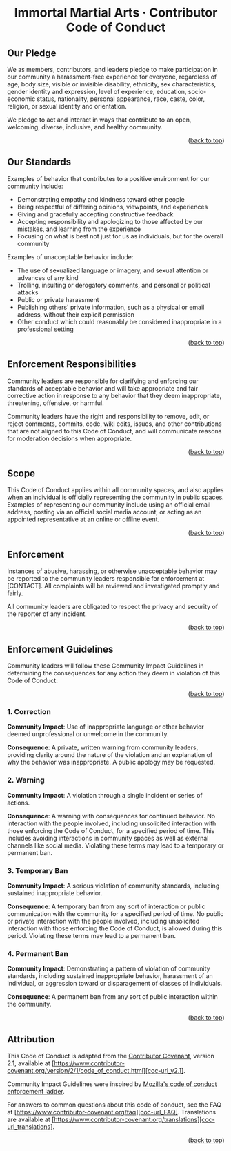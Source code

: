 <h1 align="center">Immortal Martial Arts · Contributor Code of Conduct<a id="readme-top"></a></h1>

## Our Pledge

We as members, contributors, and leaders pledge to make participation in our
community a harassment-free experience for everyone, regardless of age, body
size, visible or invisible disability, ethnicity, sex characteristics, gender
identity and expression, level of experience, education, socio-economic status,
nationality, personal appearance, race, caste, color, religion, or sexual
identity and orientation.

We pledge to act and interact in ways that contribute to an open, welcoming,
diverse, inclusive, and healthy community.

<p align="right">(<a href="#readme-top">back to top</a>)</p>

## Our Standards

Examples of behavior that contributes to a positive environment for our
community include:

* Demonstrating empathy and kindness toward other people
* Being respectful of differing opinions, viewpoints, and experiences
* Giving and gracefully accepting constructive feedback
* Accepting responsibility and apologizing to those affected by our mistakes,
  and learning from the experience
* Focusing on what is best not just for us as individuals, but for the overall
  community

Examples of unacceptable behavior include:

* The use of sexualized language or imagery, and sexual attention or advances of
  any kind
* Trolling, insulting or derogatory comments, and personal or political attacks
* Public or private harassment
* Publishing others' private information, such as a physical or email address,
  without their explicit permission
* Other conduct which could reasonably be considered inappropriate in a
  professional setting

<p align="right">(<a href="#readme-top">back to top</a>)</p>

## Enforcement Responsibilities

Community leaders are responsible for clarifying and enforcing our standards of
acceptable behavior and will take appropriate and fair corrective action in
response to any behavior that they deem inappropriate, threatening, offensive,
or harmful.

Community leaders have the right and responsibility to remove, edit, or reject
comments, commits, code, wiki edits, issues, and other contributions that are
not aligned to this Code of Conduct, and will communicate reasons for moderation
decisions when appropriate.

<p align="right">(<a href="#readme-top">back to top</a>)</p>

## Scope

This Code of Conduct applies within all community spaces, and also applies when
an individual is officially representing the community in public spaces.
Examples of representing our community include using an official email address,
posting via an official social media account, or acting as an appointed
representative at an online or offline event.

<p align="right">(<a href="#readme-top">back to top</a>)</p>

## Enforcement

Instances of abusive, harassing, or otherwise unacceptable behavior may be
reported to the community leaders responsible for enforcement at
[CONTACT].
All complaints will be reviewed and investigated promptly and fairly.

All community leaders are obligated to respect the privacy and security of the
reporter of any incident.

<p align="right">(<a href="#readme-top">back to top</a>)</p>

## Enforcement Guidelines

Community leaders will follow these Community Impact Guidelines in determining
the consequences for any action they deem in violation of this Code of Conduct:

<p align="right">(<a href="#readme-top">back to top</a>)</p>

### 1. Correction

**Community Impact**: Use of inappropriate language or other behavior deemed
unprofessional or unwelcome in the community.

**Consequence**: A private, written warning from community leaders, providing
clarity around the nature of the violation and an explanation of why the
behavior was inappropriate. A public apology may be requested.

### 2. Warning

**Community Impact**: A violation through a single incident or series of
actions.

**Consequence**: A warning with consequences for continued behavior. No
interaction with the people involved, including unsolicited interaction with
those enforcing the Code of Conduct, for a specified period of time. This
includes avoiding interactions in community spaces as well as external channels
like social media. Violating these terms may lead to a temporary or permanent
ban.

### 3. Temporary Ban

**Community Impact**: A serious violation of community standards, including
sustained inappropriate behavior.

**Consequence**: A temporary ban from any sort of interaction or public
communication with the community for a specified period of time. No public or
private interaction with the people involved, including unsolicited interaction
with those enforcing the Code of Conduct, is allowed during this period.
Violating these terms may lead to a permanent ban.

### 4. Permanent Ban

**Community Impact**: Demonstrating a pattern of violation of community
standards, including sustained inappropriate behavior, harassment of an
individual, or aggression toward or disparagement of classes of individuals.

**Consequence**: A permanent ban from any sort of public interaction within the
community.

<p align="right">(<a href="#readme-top">back to top</a>)</p>

## Attribution

This Code of Conduct is adapted from the [Contributor Covenant][coc-url_homepage],
version 2.1, available at
[https://www.contributor-covenant.org/version/2/1/code_of_conduct.html][coc-url_v2.1].

Community Impact Guidelines were inspired by
[Mozilla's code of conduct enforcement ladder][coc-url_Mozilla CoC].

For answers to common questions about this code of conduct, see the FAQ at
[https://www.contributor-covenant.org/faq][coc-url_FAQ]. Translations are available at
[https://www.contributor-covenant.org/translations][coc-url_translations].

<p align="right">(<a href="#readme-top">back to top</a>)</p>

<!-- MARKDOWN LINKS & IMAGES -->
<!-- coc-urls -->
[coc-url_homepage]: https://www.contributor-covenant.org
[coc-url_v2.1]: https://www.contributor-covenant.org/version/2/1/code_of_conduct.html
[coc-url_Mozilla CoC]: https://github.com/mozilla/diversity
[coc-url_FAQ]: https://www.contributor-covenant.org/faq
[coc-url_translations]: https://www.contributor-covenant.org/translations
